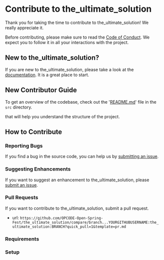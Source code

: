 # Contribute to the_ultimate_solution

Thank you for taking the time to contribute to the_ultimate_solution! We really appreciate it. 

Before contributing, please make sure to read the [Code of Conduct](../../CODE_OF_CONDUCT.md). We expect you to follow it in all your interactions with the project.

## New to the_ultimate_solution?

If you are new to the_ultimate_solution, please take a look at the [documentation](./Project_Tour.md). It is a great place to start.

## New Contributor Guide

To get an overview of the codebase, check out the '[README.md](../src/README.md)' file in the `src` directory.

that will help you understand the structure of the project.

## How to Contribute

### Reporting Bugs

If you find a bug in the source code, you can help us by [submitting an issue](../ISSUE_TEMPLATE/bug_report.yaml).

### Suggesting Enhancements

If you want to suggest an enhancement to the_ultimate_solution, please [submit an issue](../ISSUE_TEMPLATE/feature_request.yaml).

### Pull Requests

If you want to contribute to the_ultimate_solution, submit a pull request.

- url: `https://github.com/OPCODE-Open-Spring-Fest/the_ultimate_solution/compare/branch...YOURGITHUBUSERNAME:the_ultimate_solution:BRANCH?quick_pull=1&template=pr.md`
  
### Requirements


### Setup

